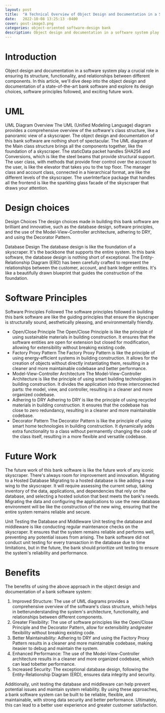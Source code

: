 ```yaml
---
layout: post
title:  "A Technical Overview of Object Design and Documentation in a State-of-the-Art Bank Software"
date:   2022-10-08 13:25:13 -0400
cover: post-image3.png
categories: object-oriented software-design bank
description: Object design and documentation in a software system play a crucial role in ensuring its structure, functionality, and relationships between different components. In this article, we'll dive deep into the object design and documentation of a state-of-the-art bank software and explore its design choices, software principles followed, and exciting future work.
---
```

# Introduction

Object design and documentation in a software system play a crucial role in ensuring its structure, functionality, and relationships between different components. In this article, we'll dive deep into the object design and documentation of a state-of-the-art bank software and explore its design choices, software principles followed, and exciting future work.

# UML
UML Diagram Overview The UML (Unified Modeling Language) diagram provides a comprehensive overview of the software's class structure, like a panoramic view of a skyscraper. The object design and documentation of this bank software are nothing short of spectacular. The UML diagram of the Main class structure brings all the components together, like the foundation of a skyscraper. The staticData packet handles SHA256 and Conversions, which is like the steel beams that provide structural support. The user class, with methods that provide finer control over the account to the user, is like the elevator that takes you to the top floor. The manager class and account class, connected in a hierarchical format, are like the different levels of the skyscraper. The userInterface package that handles all the frontend is like the sparkling glass facade of the skyscraper that draws your attention.

# Design choices

Design Choices The design choices made in building this bank software are brilliant and innovative, such as the database design, software principles, and the use of the Model-View-Controller architecture, adhering to DRY, and using the Decorator Pattern.

Database Design The database design is like the foundation of a skyscraper. It's the backbone that supports the entire system. In this bank software, the database design is nothing short of exceptional. The Entity-Relationship Diagram (ERD) has been carefully crafted to represent the relationships between the customer, account, and bank ledger entities. It's like a beautifully drawn blueprint that guides the construction of the foundation.

# Software Principles

Software Principles Followed The software principles followed in building this bank software are like the guiding principles that ensure the skyscraper is structurally sound, aesthetically pleasing, and environmentally friendly.
- Open/Close Principle The Open/Close Principle is like the principle of using sustainable materials in building construction. It ensures that the software entities are open for extension but closed for modification, allowing for extensibility without breaking existing code.
- Factory Proxy Pattern The Factory Proxy Pattern is like the principle of using energy-efficient systems in building construction. It allows for the creation of objects without directly instantiating them, resulting in a cleaner and more maintainable codebase and better performance.
- Model-View-Controller Architecture The Model-View-Controller Architecture is like the principle of using smart building technologies in building construction. It divides the application into three interconnected parts: the model, view, and controller, resulting in a cleaner and more organized codebase.
- Adhering to DRY Adhering to DRY is like the principle of using recycled materials in building construction. It ensures that the codebase has close to zero redundancy, resulting in a cleaner and more maintainable codebase.
- Decorator Pattern The Decorator Pattern is like the principle of using smart home technologies in building construction. It dynamically adds extra functionality to a class without permanently changing the code of the class itself, resulting in a more flexible and versatile codebase.

# Future Work

The future work of this bank software is like the future work of any iconic skyscraper. There's always room for improvement and innovation.
Migrating to a Hosted Database Migrating to a hosted database is like adding a new wing to the skyscraper. It will require assessing the current setup, taking inventory of the data, applications, and dependencies that rely on the database, and selecting a hosted solution that best meets the bank's needs. Migrating the data and configuring the applications to use the new database environment will be like the construction of the new wing, ensuring that the entire system remains reliable and secure.

Unit Testing the Database and Middleware Unit testing the database and middleware is like conducting regular maintenance checks on the skyscraper. It ensures that the system remains reliable and performs well, preventing any potential issues from arising. The bank software did not conduct unit testing for every transaction in the database due to time limitations, but in the future, the bank should prioritize unit testing to ensure the system's reliability and performance.

# Benefits

The benefits of using the above approach in the object design and documentation of a bank software system:
1. Improved Structure: The use of UML diagrams provides a comprehensive overview of the software's class structure, which helps in betterunderstanding the system's architecture, functionality, and relationships between different components.
2. Greater Flexibility: The use of software principles like the Open/Close Principle and the Decorator Pattern, allow for extensibility andgreater flexibility without breaking existing code.
3. Better Maintainability: Adhering to DRY and using the Factory Proxy Pattern results in a cleaner and more maintainable codebase, making iteasier to debug and maintain the system.
4. Enhanced Performance: The use of the Model-View-Controller architecture results in a cleaner and more organized codebase, which can lead tobetter performance.
5. Increased Security: The exceptional database design, following the Entity-Relationship Diagram (ERD), ensures data integrity and security.

Additionally, unit testing the database and middleware can help prevent potential issues and maintain system reliability.
By using these approaches, a bank software system can be built to be reliable, flexible, and maintainable, with strong data security and better performance. Ultimately, this can lead to a better user experience and greater customer satisfaction.